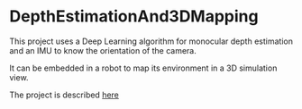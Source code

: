 # DepthEstimationAnd3DMapping

This project uses a Deep Learning algorithm for monocular depth estimation and an IMU to know the orientation of the camera.

It can be embedded in a robot to map its environment in a 3D simulation view.

The project is described [here](https://apiquet.com/2021/04/09/depth-estimation-and-3d-mapping/)

